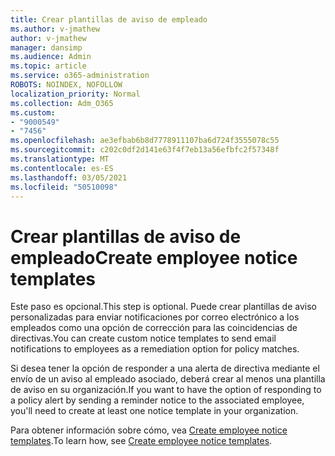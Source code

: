 ```yaml
---
title: Crear plantillas de aviso de empleado
ms.author: v-jmathew
author: v-jmathew
manager: dansimp
ms.audience: Admin
ms.topic: article
ms.service: o365-administration
ROBOTS: NOINDEX, NOFOLLOW
localization_priority: Normal
ms.collection: Adm_O365
ms.custom:
- "9000549"
- "7456"
ms.openlocfilehash: ae3efbab6b8d7778911107ba6d724f3555078c55
ms.sourcegitcommit: c202c0df2d141e63f4f7eb13a56efbfc2f57348f
ms.translationtype: MT
ms.contentlocale: es-ES
ms.lasthandoff: 03/05/2021
ms.locfileid: "50510098"
---
```

# <a name="create-employee-notice-templates"></a><span data-ttu-id="33c0e-102">Crear plantillas de aviso de empleado</span><span class="sxs-lookup"><span data-stu-id="33c0e-102">Create employee notice templates</span></span>

<span data-ttu-id="33c0e-103">Este paso es opcional.</span><span class="sxs-lookup"><span data-stu-id="33c0e-103">This step is optional.</span></span> <span data-ttu-id="33c0e-104">Puede crear plantillas de aviso personalizadas para enviar notificaciones por correo electrónico a los empleados como una opción de corrección para las coincidencias de directivas.</span><span class="sxs-lookup"><span data-stu-id="33c0e-104">You can create custom notice templates to send email notifications to employees as a remediation option for policy matches.</span></span>

<span data-ttu-id="33c0e-105">Si desea tener la opción de responder a una alerta de directiva mediante el envío de un aviso al empleado asociado, deberá crear al menos una plantilla de aviso en su organización.</span><span class="sxs-lookup"><span data-stu-id="33c0e-105">If you want to have the option of responding to a policy alert by sending a reminder notice to the associated employee, you'll need to create at least one notice template in your organization.</span></span>

<span data-ttu-id="33c0e-106">Para obtener información sobre cómo, vea [Create employee notice templates](https://go.microsoft.com/fwlink/?linkid=2129080).</span><span class="sxs-lookup"><span data-stu-id="33c0e-106">To learn how, see [Create employee notice templates](https://go.microsoft.com/fwlink/?linkid=2129080).</span></span>
